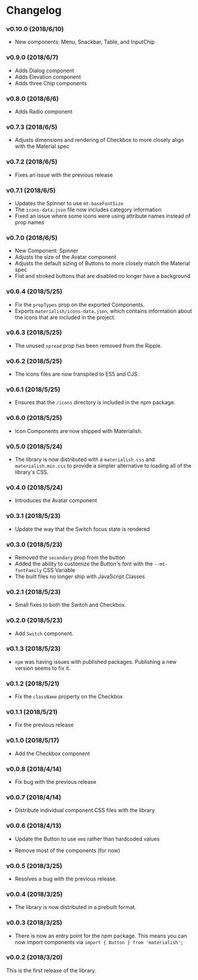 # Changelog

### v0.10.0 (2018/6/10)

- New components: Menu, Snackbar, Table, and InputChip

### v0.9.0 (2018/6/7)

- Adds Dialog component
- Adds Elevation component
- Adds three Chip components

### v0.8.0 (2018/6/6)

- Adds Radio component

### v0.7.3 (2018/6/5)

- Adjusts dimensions and rendering of Checkbox to more closely align with the Material spec

### v0.7.2 (2018/6/5)

- Fixes an issue with the previous release

### v0.7.1 (2018/6/5)

- Updates the Spinner to use `mt-baseFontSize`
- The `icons-data.json` file now includes category information
- Fixed an issue where some icons were using attribute names instead of prop names

### v0.7.0 (2018/6/5)

- New Component: Spinner
- Adjusts the size of the Avatar component
- Adjusts the default sizing of Buttons to more closely match the Material spec
- Flat and stroked buttons that are disabled no longer have a background

### v0.6.4 (2018/5/25)

- Fix the `propTypes` prop on the exported Components.
- Exports `materialish/icons-data.json`, which contains information about the icons that are included
  in the project.

### v0.6.3 (2018/5/25)

- The unused `spread` prop has been removed from the Ripple.

### v0.6.2 (2018/5/25)

- The icons files are now transpiled to ES5 and CJS.

### v0.6.1 (2018/5/25)

- Ensures that the `/icons` directory is included in the npm package.

### v0.6.0 (2018/5/25)

- Icon Components are now shipped with Materialish.

### v0.5.0 (2018/5/24)

- The library is now distributed with a `materialish.css` and `materialish.min.css` to provide a
  simpler alternative to loading all of the library's CSS.

### v0.4.0 (2018/5/24)

- Introduces the Avatar component

### v0.3.1 (2018/5/23)

- Update the way that the Switch focus state is rendered

### v0.3.0 (2018/5/23)

- Removed the `secondary` prop from the button
- Added the ability to customize the Button's font with the `--mt-fontFamily` CSS Variable
- The built files no longer ship with JavaScript Classes

### v0.2.1 (2018/5/23)

- Small fixes to both the Switch and Checkbox.

### v0.2.0 (2018/5/23)

- Add `Switch` component.

### v0.1.3 (2018/5/23)

- `npm` was having issues with published packages. Publishing a new version
  seems to fix it.

### v0.1.2 (2018/5/21)

- Fix the `className` property on the Checkbox

### v0.1.1 (2018/5/21)

- Fix the previous release

### v0.1.0 (2018/5/17)

- Add the Checkbox component

### v0.0.8 (2018/4/14)

- Fix bug with the previous release

### v0.0.7 (2018/4/14)

- Distribute individual component CSS files with the library

### v0.0.6 (2018/4/13)

- Update the Button to use `em`s rather than hardcoded values

- Remove most of the components (for now)

### v0.0.5 (2018/3/25)

- Resolves a bug with the previous release.

### v0.0.4 (2018/3/25)

- The library is now distributed in a prebuilt format.

### v0.0.3 (2018/3/25)

- There is now an entry point for the npm package. This means you can now
  import components via `import { Button } from 'materialish';`

### v0.0.2 (2018/3/20)

This is the first release of the library.
